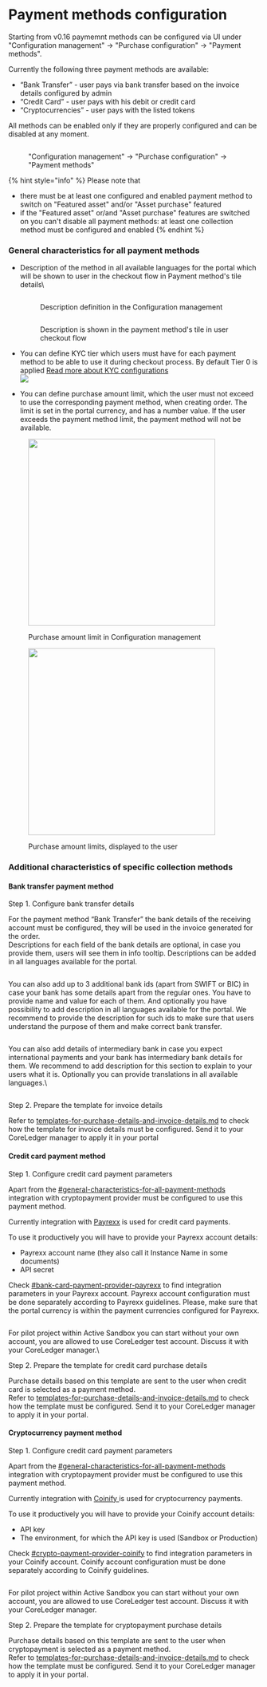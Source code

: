 # Payment methods configuration

Starting from v0.16  paymemnt methods can be configured via UI under "Configuration management" -> "Purchase configuration" -> "Payment methods".&#x20;

Currently the following three payment methods are available:&#x20;

* “Bank Transfer” - user pays via bank transfer based on the invoice details configured by admin
* “Credit Card”  - user pays with his debit or credit card
* “Cryptocurrencies” - user pays with the listed tokens

All methods can be enabled only if they are properly configured and can be disabled at any moment.

<figure><img src="../../../../.gitbook/assets/image (26).png" alt=""><figcaption><p>"Configuration management" -> "Purchase configuration" -> "Payment methods"</p></figcaption></figure>

{% hint style="info" %}
Please note that

* there must be at least one configured and enabled payment method to switch on  "Featured asset" and/or "Asset purchase" featured
* if the "Featured asset" or/and "Asset purchase" features are switched on you can't disable all payment methods: at least one collection method must be configured and enabled
{% endhint %}

### General characteristics for all payment methods

*   Description of the method in all available languages for the portal which will be shown to user in the checkout flow in Payment method's tile details\


    <div>

    <figure><img src="../../../../.gitbook/assets/image (27).png" alt=""><figcaption><p>Description definition in the Configuration management</p></figcaption></figure>

     

    <figure><img src="../../../../.gitbook/assets/image (30).png" alt=""><figcaption><p>Description is shown in the payment method's tile in user checkout flow</p></figcaption></figure>

    </div>
* You can define KYC tier which users must have for each payment method to be able to use it during checkout process. By default Tier 0 is applied [Read more about KYC configurations](../kyc-checks.md)\
  ![](<../../../../.gitbook/assets/image (28).png>)
* You can define purchase amount limit, which the user must not exceed to use the corresponding payment method, when creating order. The limit is set in the portal currency, and has a number value. If the user exceeds the payment method limit, the payment method will not be available.

<div align="left">

<figure><img src="../../../../.gitbook/assets/image (59).png" alt="" width="375"><figcaption><p>Purchase amount limit in Configuration management</p></figcaption></figure>

 

<figure><img src="../../../../.gitbook/assets/image (60).png" alt="" width="375"><figcaption><p>Purchase amount limits, displayed to the user</p></figcaption></figure>

</div>

### Additional characteristics of specific collection methods

#### Bank transfer payment method

Step 1. Configure bank transfer details

For the payment method “Bank Transfer” the bank details of the receiving account must be configured, they will be used in the invoice generated for the order. \
Descriptions for each field of the bank details are optional, in case you provide them, users will see them in info tooltip. Descriptions can be added in all languages available for the portal.&#x20;

<figure><img src="../../../../.gitbook/assets/image (31).png" alt=""><figcaption></figcaption></figure>

You can also add up to 3 additional bank ids (apart from SWIFT or BIC) in case your bank has some details apart from the regular ones. You have to provide name and value for each of them. And optionally you have possibility to add description in all languages available for the portal. We recommend to provide the description for such ids to make sure that users understand the purpose of them and make correct bank transfer.

<figure><img src="../../../../.gitbook/assets/image (32).png" alt=""><figcaption></figcaption></figure>

You can also add details of intermediary bank in case you expect international payments and your bank has intermediary bank details for them. We recommend to add description for this section to explain to your users what it is. Optionally you can provide translations in all available languages.\


<figure><img src="../../../../.gitbook/assets/image (33).png" alt=""><figcaption></figcaption></figure>

Step 2. Prepare the template for invoice details

Refer to [templates-for-purchase-details-and-invoice-details.md](templates-for-purchase-details-and-invoice-details.md "mention") to check how the template for invoice details must be configured. Send it to your CoreLedger manager to apply it in your portal

#### Credit card payment method

Step 1. Configure credit card payment parameters

Apart from the [#general-characteristics-for-all-payment-methods](payment-methods-configuration.md#general-characteristics-for-all-payment-methods "mention") integration with cryptopayment provider must be configured to use this payment method.&#x20;

Currently integration with [Payrexx](https://www.payrexx.com/en/home/) is used for credit card payments.&#x20;

To use it productively you will have to provide your Payrexx account details:

* Payrexx account name (they also call it Instance Name in some documents)
* API secret&#x20;

Check [#bank-card-payment-provider-payrexx](../../how-to-get-api-keys-of-third-party-services.md#bank-card-payment-provider-payrexx "mention") to find integration parameters in your Payrexx account. Payrexx account configuration must be done separately according to Payrexx guidelines. Please, make sure that the portal currency is within the payment currencies configured for Payrexx.

<figure><img src="../../../../.gitbook/assets/image (34).png" alt=""><figcaption></figcaption></figure>

For pilot project within Active Sandbox you can start without your own account, you are allowed to use CoreLedger test account. Discuss it with your CoreLedger manager.\


Step 2. Prepare the template for credit card purchase details

Purchase details based on this template are sent to the user when credit card is selected as a payment method. \
Refer to [templates-for-purchase-details-and-invoice-details.md](templates-for-purchase-details-and-invoice-details.md "mention") to check how the template must be configured. Send it to your CoreLedger manager to apply it in your portal.

#### Cryptocurrency payment method

Step 1. Configure credit card payment parameters

Apart from the [#general-characteristics-for-all-payment-methods](payment-methods-configuration.md#general-characteristics-for-all-payment-methods "mention") integration with cryptopayment provider must be configured to use this payment method.&#x20;

Currently integration with [Coinify ](https://www.coinify.com/)is used for cryptocurrency payments.

To use it productively you will have to provide your Coinify account details:

* API key
* The environment, for which the API key is used (Sandbox or Production)

Check [#crypto-payment-provider-coinify](../../how-to-get-api-keys-of-third-party-services.md#crypto-payment-provider-coinify "mention") to find integration parameters in your Coinify account. Coinify account configuration must be done separately according to Coinify guidelines.&#x20;

<figure><img src="../../../../.gitbook/assets/image (54).png" alt=""><figcaption></figcaption></figure>

For pilot project within Active Sandbox you can start without your own account, you are allowed to use CoreLedger test account. Discuss it with your CoreLedger manager.

Step 2. Prepare the template for cryptopayment purchase details

Purchase details based on this template are sent to the user when cryptopayment is selected as a payment method. \
Refer to [templates-for-purchase-details-and-invoice-details.md](templates-for-purchase-details-and-invoice-details.md "mention") to check how the template must be configured. Send it to your CoreLedger manager to apply it in your portal.

